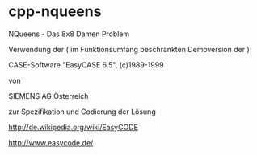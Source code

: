 # cpp-nqueens
NQueens - Das 8x8 Damen Problem


Verwendung der ( im Funktionsumfang beschränkten Demoversion der )

CASE-Software "EasyCASE 6.5", (c)1989-1999 

von 

SIEMENS AG Österreich 

zur Spezifikation und Codierung der Lösung

http://de.wikipedia.org/wiki/EasyCODE

http://www.easycode.de/


